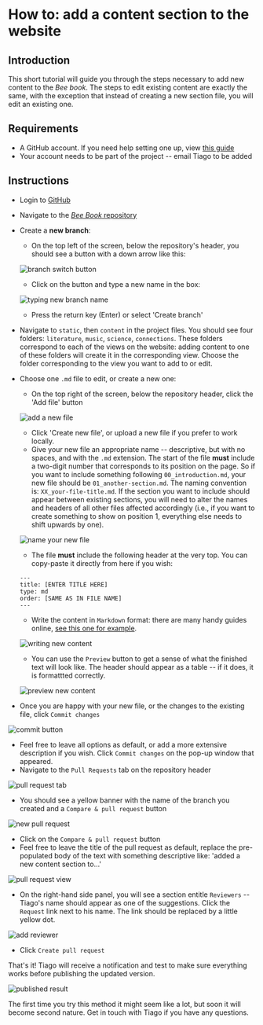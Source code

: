 # How to: add a content section to the website

## Introduction

This short tutorial will guide you through the steps necessary to add new content to the _Bee book_. The steps to edit existing content are exactly the same, with the exception that instead of creating a new section file, you will edit an existing one.

## Requirements

- A GitHub account. If you need help setting one up, view [this guide](../register-github/README.md)
- Your account needs to be part of the project -- email Tiago to be added

## Instructions

- Login to [GitHub](https://github.com/)
- Navigate to the [_Bee Book_ repository](https://github.com/NewcastleRSE/beeing-human-web/)
- Create a **new branch**:

  - On the top left of the screen, below the repository's header, you should see a button with a down arrow like this:

  ![branch switch button](./img/add-section-content-1.png)

  - Click on the button and type a new name in the box:

  ![typing new branch name](./img/add-section-content-2.png)

  - Press the return key (Enter) or select 'Create branch'

- Navigate to `static`, then `content` in the project files. You should see four folders: `literature`, `music`, `science`, `connections`. These folders correspond to each of the views on the website: adding content to one of these folders will create it in the corresponding view. Choose the folder corresponding to the view you want to add to or edit.
- Choose one `.md` file to edit, or create a new one:

  - On the top right of the screen, below the repository header, click the 'Add file' button

  ![add a new file](./img/add-section-content-3.png)

  - Click 'Create new file', or upload a new file if you prefer to work locally.
  - Give your new file an appropriate name -- descriptive, but with no spaces, and with the `.md` extension. The start of the file **must** include a two-digit number that corresponds to its position on the page. So if you want to include something following `00_introduction.md`, your new file should be `01_another-section.md`. The naming convention is: `XX_your-file-title.md`. If the section you want to include should appear between existing sections, you will need to alter the names and headers of all other files affected accordingly (i.e., if you want to create something to show on position 1, everything else needs to shift upwards by one).

  ![name your new file](./img/add-section-content-4.png)

  - The file **must** include the following header at the very top. You can copy-paste it directly from here if you wish:

  ```
  ---
  title: [ENTER TITLE HERE]
  type: md
  order: [SAME AS IN FILE NAME]
  ---
  ```

  - Write the content in `Markdown` format: there are many handy guides online, [see this one for example](https://www.markdownguide.org/cheat-sheet/).

  ![writing new content](./img/add-section-content-5.png)

  - You can use the `Preview` button to get a sense of what the finished text will look like. The header should appear as a table -- if it does, it is formattted correctly.

  ![preview new content](./img/add-section-content-6.png)

- Once you are happy with your new file, or the changes to the existing file, click `Commit changes`

![commit button](./img/add-section-content-7.png)

- Feel free to leave all options as default, or add a more extensive description if you wish. Click `Commit changes` on the pop-up window that appeared.
- Navigate to the `Pull Requests` tab on the repository header

![pull request tab](./img/add-section-content-8.png)

- You should see a yellow banner with the name of the branch you created and a `Compare & pull request` button

![new pull request](./img/add-section-content-9.png)

- Click on the `Compare & pull request` button
- Feel free to leave the title of the pull request as default, replace the pre-populated body of the text with something descriptive like: 'added a new content section to...'

![pull request view](./img/add-section-content-10.png)

- On the right-hand side panel, you will see a section entitle `Reviewers` -- Tiago's name should appear as one of the suggestions. Click the `Request` link next to his name. The link should be replaced by a little yellow dot.

![add reviewer](./img/add-section-content-11.png)

- Click `Create pull request`

That's it! Tiago will receive a notification and test to make sure everything works before publishing the updated version.

![published result](./img/add-section-content-12.png)

The first time you try this method it might seem like a lot, but soon it will become second nature. Get in touch with Tiago if you have any questions.
